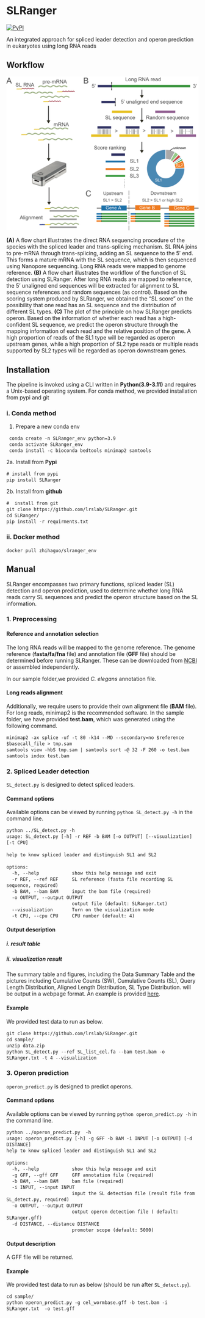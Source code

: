 # SLRanger
<a href="https://pypi.python.org/pypi/SLRanger" rel="pypi">![PyPI](https://img.shields.io/pypi/v/SLRanger?color=green) </a>

An integrated approach for spliced leader detection and operon prediction in eukaryotes using long RNA reads 

## Workflow

<div align="center">
  <img src="document/Figure1.png" width="700" alt="Workflow">
</div>

 **(A)** A flow chart illustrates the direct RNA sequencing procedure of the species with the spliced leader and trans-splicing mechanism. SL RNA joins to pre-mRNA through trans-splicing, adding an SL sequence to the 5′ end. This forms a mature mRNA with the SL sequence, which is then sequenced using Nanopore sequencing. Long RNA reads were mapped to genome reference. 
 **(B)** A flow chart illustrates the workflow of the function of SL detection using SLRanger. After long RNA reads are mapped to reference, the 5’ unaligned end sequences will be extracted for alignment to SL sequence references and random sequences (as control). Based on the scoring system produced by SLRanger, we obtained the “SL score” on the possibility that one read has an SL sequence and the distribution of different SL types. 
 **(C)** The plot of the principle on how SLRanger predicts operon. Based on the information of whether each read has a high-confident SL sequence, we predict the operon structure through the mapping information of each read and the relative position of the gene. A high proportion of reads of the SL1 type will be regarded as operon upstream genes, while a high proportion of SL2 type reads or multiple reads supported by SL2 types will be regarded as operon downstream genes.

## Installation
 The pipeline is invoked using a CLI written in **Python(3.9-3.11)** and requires a Unix-based operating system. For conda method, we provided installation from pypi and git
###  i. Conda method
1. Prepare a new conda env
```
 conda create -n SLRanger_env python=3.9
 conda activate SLRanger_env
 conda install -c bioconda bedtools minimap2 samtools
```
2a. Install from **Pypi**  
```
# install from pypi
pip install SLRanger
```
2b. Install from **github**
```
#  install from git
git clone https://github.com/lrslab/SLRanger.git
cd SLRanger/
pip install -r requirments.txt
```
###  ii. Docker method
```
docker pull zhihaguo/slranger_env
```
##  Manual 
SLRanger encompasses two primary functions, spliced leader (SL) detection and operon prediction, used to determine whether long RNA reads carry SL sequences and predict the operon structure based on the SL information.
### 1. Preprocessing
#### Reference and annotation selection 
The long RNA reads will be mapped to the genome reference. The genome reference (**fasta/fa/fna** file) and annotation file (**GFF** file) should be determined before running SLRanger.
These can be downloaded from [NCBI](https://www.ncbi.nlm.nih.gov/datasets/genome/) or assembled independently.

In our sample folder,we provided _C. elegans_ annotation file.
#### Long reads alignment
Additionally, we require users to provide their own alignment file (**BAM** file). For long reads, minimap2 is the recommended software. 
In the sample folder, we have provided **test.bam**, which was generated using the following command.
```
minimap2 -ax splice -uf -t 80 -k14 --MD --secondary=no $reference $basecall_file > tmp.sam
samtools view -hbS tmp.sam | samtools sort -@ 32 -F 260 -o test.bam
samtools index test.bam
```
### 2. Spliced Leader detection
`SL_detect.py` is designed to detect spliced leaders. 
#### Command options
Available options can be viewed by running `python SL_detect.py -h` in the command line.
```
python ../SL_detect.py -h
usage: SL_detect.py [-h] -r REF -b BAM [-o OUTPUT] [--visualization] [-t CPU]

help to know spliced leader and distinguish SL1 and SL2

options:
  -h, --help            show this help message and exit
  -r REF, --ref REF     SL reference (fasta file recording SL sequence, required)
  -b BAM, --bam BAM     input the bam file (required)
  -o OUTPUT, --output OUTPUT
                        output file (default: SLRanger.txt)
  --visualization       Turn on the visualization mode
  -t CPU, --cpu CPU     CPU number (default: 4)
```
#### Output description
##### i. result table
##### ii. visualization result
The summary table and figures, including the Data Summary Table and the pictures including Cumulative Counts (SW), Cumulative Counts (SL), Query Length Distribution, Aligned Length Distribution, SL Type Distribution.
will be output in a webpage format. An example is provided [here](sample/SLRange_view/visualization_results.md).

####  Example
We provided test data to run as below.
```
git clone https://github.com/lrslab/SLRanger.git
cd sample/
unzip data.zip
python SL_detect.py --ref SL_list_cel.fa --bam test.bam -o SLRanger.txt -t 4 --visualization
```
### 3. Operon prediction
`operon_predict.py` is designed to predict operons.
#### Command options
Available options can be viewed by running `python operon_predict.py -h` in the command line.
```
python ../operon_predict.py  -h
usage: operon_predict.py [-h] -g GFF -b BAM -i INPUT [-o OUTPUT] [-d DISTANCE]
help to know spliced leader and distinguish SL1 and SL2

options:
  -h, --help            show this help message and exit
  -g GFF, --gff GFF     GFF annotation file (required)
  -b BAM, --bam BAM     bam file (required)
  -i INPUT, --input INPUT
                        input the SL detection file (result file from SL_detect.py, required)
  -o OUTPUT, --output OUTPUT
                        output operon detection file ( default: SLRanger.gff)
  -d DISTANCE, --distance DISTANCE
                        promoter scope (default: 5000)
```
#### Output description
A GFF file will be returned.

####  Example
We provided test data to run as below (should be run after `SL_detect.py`).
```
cd sample/
python operon_predict.py -g cel_wormbase.gff -b test.bam -i SLRanger.txt  -o test.gff
```
